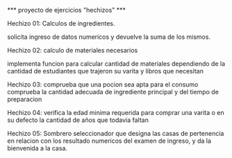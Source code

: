 *** proyecto de ejercicios "hechizos" ***

Hechizo 01: Calculos de ingredientes.

solicita ingreso de datos numericos y devuelve la suma de los mismos.

Hechizo 02: calculo de materiales necesarios

implementa funcion para calcular cantidad de materiales dependiendo de la cantidad de estudiantes que trajeron su varita y libros que necesitan

Hechizo 03: comprueba que una pocion sea apta para el consumo
comprueba la cantidad adecuada de ingrediente principal y del tiempo de preparacion

Hechizo 04: verifica la edad minima requerida para comprar una varita o en su defecto la cantidad de años que todavia faltan

Hechizo 05: Sombrero seleccionador que designa las casas  de pertenencia en relacion con los resultado numericos del examen de ingreso, y da la bienvenida a la casa.